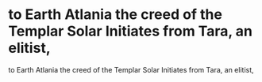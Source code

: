 # to Earth Atlania the creed of the Templar Solar Initiates from Tara, an elitist,

to Earth Atlania the creed of the Templar Solar Initiates from Tara, an elitist,